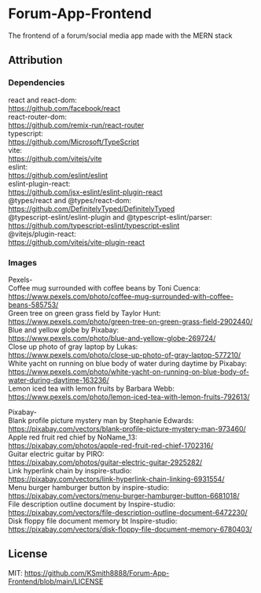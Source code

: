 # Forum-App-Frontend

The frontend of a forum/social media app made with the MERN stack

## Attribution

### Dependencies

react and react-dom:  
https://github.com/facebook/react  
react-router-dom:  
https://github.com/remix-run/react-router  
typescript:  
https://github.com/Microsoft/TypeScript  
vite:  
https://github.com/vitejs/vite  
eslint:  
https://github.com/eslint/eslint  
eslint-plugin-react:  
https://github.com/jsx-eslint/eslint-plugin-react  
@types/react and @types/react-dom:  
https://github.com/DefinitelyTyped/DefinitelyTyped  
@typescript-eslint/eslint-plugin and @typescript-eslint/parser:  
https://github.com/typescript-eslint/typescript-eslint  
@vitejs/plugin-react:  
https://github.com/vitejs/vite-plugin-react

### Images

Pexels-  
Coffee mug surrounded with coffee beans by Toni Cuenca:  
https://www.pexels.com/photo/coffee-mug-surrounded-with-coffee-beans-585753/  
Green tree on green grass field by Taylor Hunt:  
https://www.pexels.com/photo/green-tree-on-green-grass-field-2902440/  
Blue and yellow globe by Pixabay:  
https://www.pexels.com/photo/blue-and-yellow-globe-269724/  
Close up photo of gray laptop by Lukas:  
https://www.pexels.com/photo/close-up-photo-of-gray-laptop-577210/  
White yacht on running on blue body of water during daytime by Pixabay:  
https://www.pexels.com/photo/white-yacht-on-running-on-blue-body-of-water-during-daytime-163236/  
Lemon iced tea with lemon fruits by Barbara Webb:  
https://www.pexels.com/photo/lemon-iced-tea-with-lemon-fruits-792613/

Pixabay-  
Blank profile picture mystery man by Stephanie Edwards:  
https://pixabay.com/vectors/blank-profile-picture-mystery-man-973460/  
Apple red fruit red chief by NoName_13:  
https://pixabay.com/photos/apple-red-fruit-red-chief-1702316/  
Guitar electric guitar by PIRO:  
https://pixabay.com/photos/guitar-electric-guitar-2925282/  
Link hyperlink chain by inspire-studio:  
https://pixabay.com/vectors/link-hyperlink-chain-linking-6931554/  
Menu burger hamburger button by inspire-studio:  
https://pixabay.com/vectors/menu-burger-hamburger-button-6681018/  
File description outline document by Inspire-studio:  
https://pixabay.com/vectors/file-description-outline-document-6472230/  
Disk floppy file document memory bt Inspire-studio:  
https://pixabay.com/vectors/disk-floppy-file-document-memory-6780403/

## License

MIT: https://github.com/KSmith8888/Forum-App-Frontend/blob/main/LICENSE
